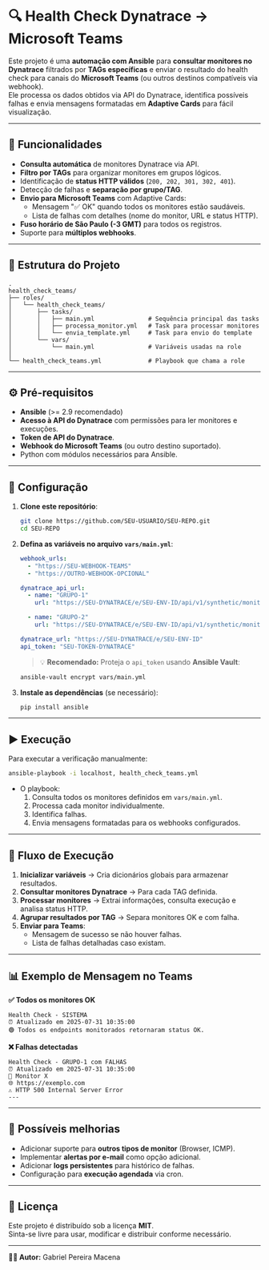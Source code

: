 # 🔍 Health Check Dynatrace → Microsoft Teams

Este projeto é uma **automação com Ansible** para **consultar monitores no Dynatrace** filtrados por **TAGs específicas** e enviar o resultado do health check para canais do **Microsoft Teams** (ou outros destinos compatíveis via webhook).  
Ele processa os dados obtidos via API do Dynatrace, identifica possíveis falhas e envia mensagens formatadas em **Adaptive Cards** para fácil visualização.

---

## 📌 Funcionalidades

- **Consulta automática** de monitores Dynatrace via API.
- **Filtro por TAGs** para organizar monitores em grupos lógicos.
- Identificação de **status HTTP válidos** (`200, 202, 301, 302, 401`).
- Detecção de falhas e **separação por grupo/TAG**.
- **Envio para Microsoft Teams** com Adaptive Cards:
  - Mensagem "✅ OK" quando todos os monitores estão saudáveis.
  - Lista de falhas com detalhes (nome do monitor, URL e status HTTP).
- **Fuso horário de São Paulo (-3 GMT)** para todos os registros.
- Suporte para **múltiplos webhooks**.

---

## 📂 Estrutura do Projeto

```
.
health_check_teams/
├── roles/
│   └── health_check_teams/
│       ├── tasks/
│       │   ├── main.yml               # Sequência principal das tasks
│       │   ├── processa_monitor.yml   # Task para processar monitores
│       │   └── envia_template.yml     # Task para envio do template
│       └── vars/
│           └── main.yml               # Variáveis usadas na role
│
└── health_check_teams.yml             # Playbook que chama a role

```

---

## ⚙️ Pré-requisitos

- **Ansible** (>= 2.9 recomendado)
- **Acesso à API do Dynatrace** com permissões para ler monitores e execuções.
- **Token de API do Dynatrace**.
- **Webhook do Microsoft Teams** (ou outro destino suportado).
- Python com módulos necessários para Ansible.

---

## 🔧 Configuração

1. **Clone este repositório**:
   ```bash
   git clone https://github.com/SEU-USUARIO/SEU-REPO.git
   cd SEU-REPO
   ```

2. **Defina as variáveis no arquivo `vars/main.yml`**:
   ```yaml
   webhook_urls:
     - "https://SEU-WEBHOOK-TEAMS"
     - "https://OUTRO-WEBHOOK-OPCIONAL"

   dynatrace_api_url:
     - name: "GRUPO-1"
       url: "https://SEU-DYNATRACE/e/SEU-ENV-ID/api/v1/synthetic/monitors?tag=TAG1&type=HTTP&enabled=true"

     - name: "GRUPO-2"
       url: "https://SEU-DYNATRACE/e/SEU-ENV-ID/api/v1/synthetic/monitors?tag=TAG2&type=HTTP&enabled=true"

   dynatrace_url: "https://SEU-DYNATRACE/e/SEU-ENV-ID"
   api_token: "SEU-TOKEN-DYNATRACE"
   ```

   > 💡 **Recomendado:** Proteja o `api_token` usando **Ansible Vault**:
   ```bash
   ansible-vault encrypt vars/main.yml
   ```

3. **Instale as dependências** (se necessário):
   ```bash
   pip install ansible
   ```

---

## ▶️ Execução

Para executar a verificação manualmente:
```bash
ansible-playbook -i localhost, health_check_teams.yml
```

- O playbook:
  1. Consulta todos os monitores definidos em `vars/main.yml`.
  2. Processa cada monitor individualmente.
  3. Identifica falhas.
  4. Envia mensagens formatadas para os webhooks configurados.

---

## 📜 Fluxo de Execução

1. **Inicializar variáveis** → Cria dicionários globais para armazenar resultados.
2. **Consultar monitores Dynatrace** → Para cada TAG definida.
3. **Processar monitores** → Extrai informações, consulta execução e analisa status HTTP.
4. **Agrupar resultados por TAG** → Separa monitores OK e com falha.
5. **Enviar para Teams**:
   - Mensagem de sucesso se não houver falhas.
   - Lista de falhas detalhadas caso existam.

---

## 📊 Exemplo de Mensagem no Teams

**✅ Todos os monitores OK**
```
Health Check - SISTEMA
⏰ Atualizado em 2025-07-31 10:35:00
🟢 Todos os endpoints monitorados retornaram status OK.
```

**❌ Falhas detectadas**
```
Health Check - GRUPO-1 com FALHAS
⏰ Atualizado em 2025-07-31 10:35:00
🔴 Monitor X
🌐 https://exemplo.com
⚠️ HTTP 500 Internal Server Error
---
```

---

## 🚀 Possíveis melhorias

- Adicionar suporte para **outros tipos de monitor** (Browser, ICMP).
- Implementar **alertas por e-mail** como opção adicional.
- Adicionar **logs persistentes** para histórico de falhas.
- Configuração para **execução agendada** via cron.

---

## 📄 Licença

Este projeto é distribuído sob a licença **MIT**.  
Sinta-se livre para usar, modificar e distribuir conforme necessário.

---
**👨‍💻 Autor:** Gabriel Pereira Macena
